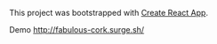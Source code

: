 This project was bootstrapped with [Create React App](https://github.com/facebook/create-react-app).

Demo
http://fabulous-cork.surge.sh/